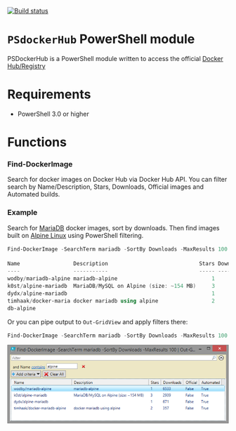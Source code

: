 [![Build status](https://ci.appveyor.com/api/projects/status/XXXXXX?svg=true)](https://ci.appveyor.com/project/beatcracker/psdockerhub)


# `PSdockerHub` PowerShell module

PSDockerHub is a PowerShell module written to access the official [Docker Hub/Registry](https://hub.docker.com)


# Requirements

* PowerShell 3.0 or higher


# Functions
### Find-DockerImage
Search for docker images on Docker Hub via Docker Hub API. You can filter search by Name/Description, Stars, Downloads, Official images and Automated builds.

### Example

Search for [MariaDB](https://mariadb.org) docker images, sort by downloads. Then find images built on [Alpine Linux](https://www.alpinelinux.org) using PowerShell filtering.

```powershell
Find-DockerImage -SearchTerm mariadb -SortBy Downloads -MaxResults 100 | Where-Object {$_.Name -like '*alpine*'}

Name                 Description                             Stars Downloads Official Automated
----                 -----------                             ----- --------- -------- ---------
wodby/mariadb-alpine mariadb-alpine                              1      6533    False      True
k0st/alpine-mariadb  MariaDB/MySQL on Alpine (size: ~154 MB)     3      2939    False      True
dydx/alpine-mariadb                                              1       671    False      True
timhaak/docker-maria docker mariadb using alpine                 2       357    False      True
db-alpine                                                                                      
```
Or you can pipe output to `Out-GridView` and apply filters there:

```powershell
Find-DockerImage -SearchTerm mariadb -SortBy Downloads -MaxResults 100 | Out-GridView
```

![Out-GridView](https://raw.githubusercontent.com/beatcracker/PSDockerHub/master/Media/Out-GridView.png)


